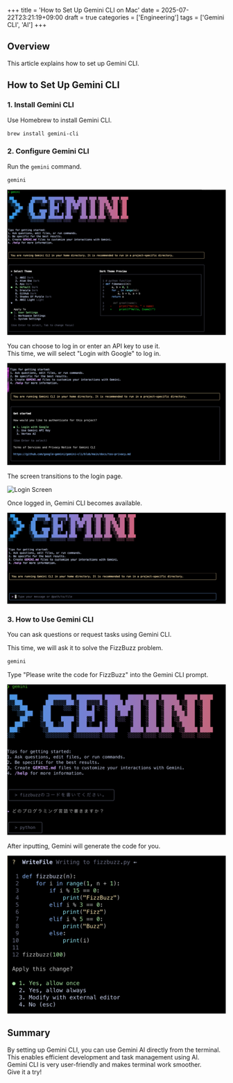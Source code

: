 +++
title = 'How to Set Up Gemini CLI on Mac'
date = 2025-07-22T23:21:19+09:00
draft = true
categories = ['Engineering']
tags = ['Gemini CLI', 'AI']
+++

## Overview
This article explains how to set up Gemini CLI.

## How to Set Up Gemini CLI
### 1. Install Gemini CLI

Use Homebrew to install Gemini CLI.

```bash
brew install gemini-cli
```

### 2. Configure Gemini CLI

Run the `gemini` command.

```bash
gemini
```
![Gemini Startup Screen](image.png)

You can choose to log in or enter an API key to use it.  
This time, we will select "Login with Google" to log in.

![Gemini Selection Screen](image-1.png)

The screen transitions to the login page.

![Login Screen](image-2.png)

Once logged in, Gemini CLI becomes available.

![Gemini Terminal](image-3.png)

### 3. How to Use Gemini CLI

You can ask questions or request tasks using Gemini CLI.

This time, we will ask it to solve the FizzBuzz problem.

```bash
gemini
```

Type "Please write the code for FizzBuzz" into the Gemini CLI prompt.

![Gemini CLI Prompt](image-4.png)

After inputting, Gemini will generate the code for you.

![Gemini CLI Execution Result](image-5.png)

## Summary
By setting up Gemini CLI, you can use Gemini AI directly from the terminal.  
This enables efficient development and task management using AI.  
Gemini CLI is very user-friendly and makes terminal work smoother.  
Give it a try!
